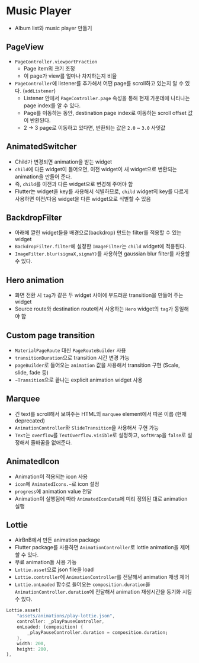 # Music Player

- Album list와 music player 만들기

## PageView

- `PageController.viewportFraction`
  - Page item의 크기 조정
  - 이 page가 view를 얼마나 차지하는지 비율
- `PageController`에 listener를 추가해서 어떤 page를 scroll하고 있는지 알 수 있다. (`addListener`)
  - Listener 안에서 `PageController.page` 속성을 통해 현재 가운데에 나타나는 page index를 알 수 있다.
  - Page를 이동하는 동안, destination page index로 이동하는 scroll offset 값이 반환된다.
  - 2 -> 3 page로 이동하고 있다면, 반환되는 값은 `2.0` ~ `3.0` 사잇값

## AnimatedSwitcher

- Child가 변경되면 animation을 받는 widget
- `child`에 다른 widget이 들어오면, 이전 widget이 새 widget으로 변환되는 animation을 만들어 준다.
- 즉, `child`를 이전과 다른 widget으로 변경해 주어야 함
- Flutter는 widget을 key를 사용해서 식별하므로, `child` widget의 key를 다르게 사용하면 이전/다음 widget을 다른 widget으로 식별할 수 있음

## BackdropFilter

- 아래에 깔린 widget들을 배경으로(backdrop) 만드는 filter를 적용할 수 있는 widget
- `BackdropFilter.filter`에 설정한 `ImageFilter`는 `child` widget에 적용된다.
- `ImageFilter.blur(sigmaX,sigmaY)`를 사용하면 gaussian blur filter를 사용할 수 있다.

## Hero animation

- 화면 전환 시 `tag`가 같은 두 widget 사이에 부드러운 transition을 만들어 주는 widget
- Source route와 destination route에서 사용하는 `Hero` widget의 `tag`가 동일해야 함

## Custom page transition

- `MaterialPageRoute` 대신 `PageRouteBuilder` 사용
- `transitionDuration`으로 transition 시간 변경 가능
- `pageBuilder`로 들어오는 `animation` 값을 사용해서 transition 구현 (Scale, slide, fade 등)
- `~Transition`으로 끝나는 explicit animation widget 사용

## Marquee

- 긴 text를 scroll해서 보여주는 HTML의 `marquee` element에서 따온 이름 (현재 deprecated)
- `AnimationController`와 `SlideTransition`을 사용해서 구현 가능
- `Text`는 `overflow`를 `TextOverflow.visible`로 설정하고, `softWrap`을 `false`로 설정해서 줄바꿈을 없애준다.

## AnimatedIcon

- Animation이 적용되는 icon 사용
- `icon`에 `AnimatedIcons.~`로 icon 설정
- `progress`에 animation value 전달
- Animation이 실행됨에 따라 `AnimatedIconData`에 미리 정의된 대로 animation 실행

## Lottie

- AirBnB에서 만든 animation package
- Flutter package를 사용하면 `AnimationController`로 lottie animation을 제어할 수 있다.
- 무료 animation들 사용 가능
- `Lottie.asset`으로 json file을 load
- `Lottie.controller`에 `AnimationController`를 전달해서 animation 재생 제어
- `Lottie.onLoaded` 함수로 들어오는 `composition.duration`을 `AnimationController.duration`에 전달해서 animation 재생시간을 동기화 시킬 수 있다.

```dart
Lottie.asset(
    "assets/animations/play-lottie.json",
    controller: _playPauseController,
    onLoaded: (composition) {
        _playPauseController.duration = composition.duration;
    },
    width: 200,
    height: 200,
),
```
